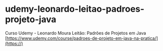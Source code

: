 # udemy-leonardo-leitao-padroes-projeto-java

Curso Udemy - Leonardo Moura Leitão: Padrões de Projetos em Java [https://www.udemy.com/course/padroes-de-projeto-em-java-na-pratica/](https://)
